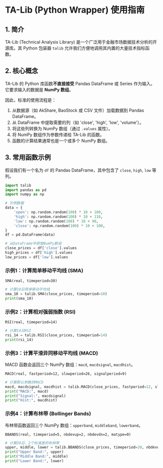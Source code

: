 # TA-Lib (Python Wrapper) 使用指南

## 1. 简介

TA-Lib (Technical Analysis Library) 是一个广泛用于金融市场数据技术分析的开源库。其 Python 包装器 `talib` 允许我们方便地调用其内置的大量技术指标函数。

## 2. 核心概念

TA-Lib 的 Python 库函数**不直接接受** Pandas DataFrame 或 Series 作为输入。它要求输入的数据是 **NumPy 数组**。

因此，标准的使用流程是：

1.  从数据源（如 AkShare, BaoStock 或 CSV 文件）加载数据到 Pandas DataFrame。
2.  从 DataFrame 中提取需要的列（如 'close', 'high', 'low', 'volume'）。
3.  将这些列转换为 NumPy 数组（通过 `.values` 属性）。
4.  将 NumPy 数组作为参数传递给 TA-Lib 的函数。
5.  函数的计算结果通常也是一个或多个 NumPy 数组。

## 3. 常用函数示例

假设我们有一个名为 `df` 的 Pandas DataFrame，其中包含了 `close`, `high`, `low` 等列。

```python
import talib
import pandas as pd
import numpy as np

# 示例数据
data = {
    'open': np.random.random(100) * 10 + 100,
    'high': np.random.random(100) * 10 + 110,
    'low': np.random.random(100) * 10 + 90,
    'close': np.random.random(100) * 10 + 100,
}
df = pd.DataFrame(data)

# 从DataFrame中获取NumPy数组
close_prices = df['close'].values
high_prices = df['high'].values
low_prices = df['low'].values
```

### 示例1：计算简单移动平均线 (SMA)

`SMA(real, timeperiod=30)`

```python
# 计算10日简单移动平均线
sma_10 = talib.SMA(close_prices, timeperiod=10)
print(sma_10)
```

### 示例2：计算相对强弱指数 (RSI)

`RSI(real, timeperiod=14)`

```python
# 计算14日RSI
rsi_14 = talib.RSI(close_prices, timeperiod=14)
print(rsi_14)
```

### 示例3：计算平滑异同移动平均线 (MACD)

MACD 函数会返回三个 NumPy 数组：`macd`, `macdsignal`, `macdhist`。

`MACD(real, fastperiod=12, slowperiod=26, signalperiod=9)`

```python
# 计算默认参数的MACD
macd, macdsignal, macdhist = talib.MACD(close_prices, fastperiod=12, slowperiod=26, signalperiod=9)
print("MACD:", macd)
print("Signal:", macdsignal)
print("Hist:", macdhist)
```

### 示例4：计算布林带 (Bollinger Bands)

布林带函数返回三个 NumPy 数组：`upperband`, `middleband`, `lowerband`。

`BBANDS(real, timeperiod=5, nbdevup=2, nbdevdn=2, matype=0)`

```python
# 计算20日、2个标准差的布林带
upper, middle, lower = talib.BBANDS(close_prices, timeperiod=20, nbdevup=2, nbdevdn=2)
print("Upper Band:", upper)
print("Middle Band:", middle)
print("Lower Band:", lower)
```
